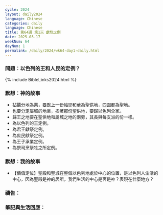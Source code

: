 ```yaml
---
cycle: 2024
layout: daily2024
language: Chinese
categories: daily
language: Chinese
title: 第64週 第1天 獻祭之例
date: 2025-03-17
weekNum: 64
dayNum: 1
permalink: /daily/2024/wk64-day1-daily.html
---
```


### 問題：以色列的王和人民的定例？

{% include BibleLinks2024.html %}

### 默想：神的故事
+ 拈鬮分地為業，要獻上一份給耶和華為聖供地，四圍都為聖地。
+ 也要分定屬城的地業，挨著那份聖供地，要歸以色列全家。
+ 歸王之地要在聖供地和屬城之地的兩旁，其長與每支派的份一樣。
+ 為以色列的王定例。
+ 為君王獻祭定例。
+ 為庶民獻祭定例。
+ 為王子承業定例。
+ 為祭司烹祭牲之所定例。

### 默想：我的故事
+ 【價值定位】聖殿和聖城在整個以色列地處於中心的位置，是以色列人生活的中心，因為聖殿是神的居所。我們生活的中心是否是神？表現在什麼地方？

### 禱告：

### 筆記與生活回應：
